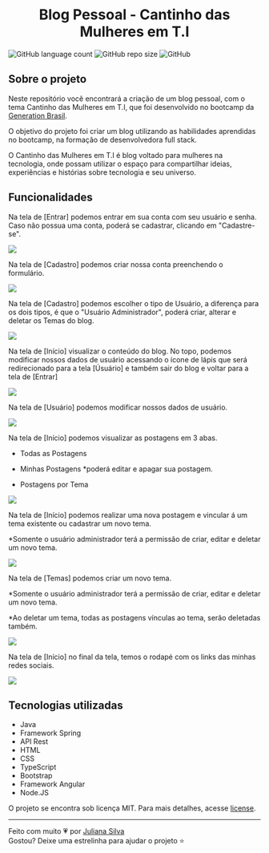 <h1 align='center'>Blog Pessoal - Cantinho das Mulheres em T.I</h1>

![GitHub language count](https://img.shields.io/github/languages/count/juxxnn/blogpessoal-generationbrasil)
![GitHub repo size](https://img.shields.io/github/repo-size/juxxnn/blogpessoal-generationbrasil)
![GitHub](https://img.shields.io/github/license/juxxnn/blogpessoal-generationbrasil)



## Sobre o projeto
Neste repositório você encontrará a criação de um blog pessoal, com o tema Cantinho das Mulheres em T.I, que foi desenvolvido no bootcamp da [Generation Brasil](https://www.generationbrasil.org/). 

O objetivo do projeto foi criar um blog utilizando as habilidades aprendidas no bootcamp, na formação de desenvolvedora full stack. 

O Cantinho das Mulheres em T.I é blog voltado para mulheres na tecnologia, onde possam utilizar o espaço para compartilhar ideias, experiências e histórias sobre tecnologia e seu universo.

## Funcionalidades

Na tela de [Entrar] podemos entrar em sua conta com seu usuário e senha. Caso não possua uma conta, poderá se cadastrar, clicando em "Cadastre-se".

<img src="https://imgur.com/KCdLPfF.jpg"> 

Na tela de [Cadastro] podemos criar nossa conta preenchendo o formulário.

<img src="https://imgur.com/GMmXzpK.png"> 

Na tela de [Cadastro] podemos escolher o tipo de Usuário, a diferença para os dois tipos, é que o "Usuário Administrador", poderá criar, alterar e deletar os Temas do blog.

<img src="https://imgur.com/MKtsnaJ.png"> 

Na tela de [Início] visualizar o conteúdo do blog. No topo, podemos modificar nossos dados de usuário acessando o ícone de lápis que será redirecionado para a tela [Úsuário] e também sair do blog e voltar para a tela de [Entrar]

<img src="https://imgur.com/qr4m3wv.png"> 

Na tela de [Usuário] podemos modificar nossos dados de usuário.

<img src="https://imgur.com/ZXpfEg1.png"> 

Na tela de [Início] podemos visualizar as postagens em 3 abas. 

- Todas as Postagens

- Minhas Postagens *poderá editar e apagar sua postagem.

- Postagens por Tema

<img src="https://imgur.com/jlsgEA1.png"> 

Na tela de [Início] podemos realizar uma nova postagem e vincular á um tema existente ou cadastrar um novo tema.

*Somente o usuário administrador terá a permissão de criar, editar e deletar um novo tema.

<img src="https://imgur.com/x7AzTaL.png"> 

Na tela de [Temas] podemos criar um novo tema.

*Somente o usuário administrador terá a permissão de criar, editar e deletar um novo tema.

*Ao deletar um tema, todas as postagens vínculas ao tema, serão deletadas também.

<img src="https://imgur.com/6d3YsUK.png"> 


Na tela de [Início] no final da tela, temos o rodapé com os links das minhas redes sociais.

<img src="https://imgur.com/DRd4pAb.png"> 



## Tecnologias utilizadas

- Java
- Framework Spring
- API Rest
- HTML
- CSS
- TypeScript
- Bootstrap
- Framework Angular
- Node.JS


O projeto se encontra sob licença MIT. Para mais detalhes, acesse <a href="https://github.com/juxxnn/blogpessoal-generationbrasil/blob/main/LICENSE">license</a>.


-------------------
Feito com muito 💗 por <a href="https://github.com/juxxnn">Juliana Silva</a>
<br>
Gostou? Deixe uma estrelinha para ajudar o projeto ⭐


